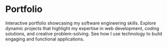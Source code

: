 # Portfolio
Interactive portfolio showcasing my software engineering skills. Explore dynamic projects that highlight my expertise in web development, coding solutions, and creative problem-solving. See how I use technology to build engaging and functional applications.
